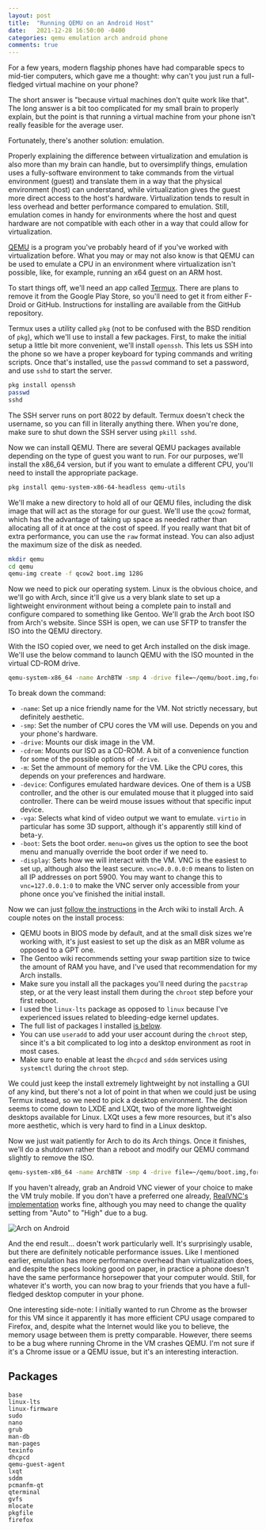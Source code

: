 ```yaml
---
layout: post
title:  "Running QEMU on an Android Host"
date:   2021-12-28 16:50:00 -0400
categories: qemu emulation arch android phone
comments: true
---
```


For a few years, modern flagship phones have had comparable specs to mid-tier computers, which gave me a thought: why can't you just run a full-fledged virtual machine on your phone?

The short answer is "because virtual machines don't quite work like that". The long answer is a bit too complicated for my small brain to properly explain, but the point is that running a virtual machine from your phone isn't really feasible for the average user.

Fortunately, there's another solution: emulation.

Properly explaining the difference between virtualization and emulation is also more than my brain can handle, but to oversimplify things, emulation uses a fully-software environment to take commands from the virtual environment (guest) and translate them in a way that the physical environment (host) can understand, while virtualization gives the guest more direct access to the host's hardware. Virtualization tends to result in less overhead and better performance compared to emulation. Still, emulation comes in handy for environments where the host and quest hardware are not compatible with each other in a way that could allow for virtualization.

[QEMU](https://www.qemu.org) is a program you've probably heard of if you've worked with virtualization before. What you may or may not also know is that QEMU can be used to emulate a CPU in an environment where virtualization isn't possible, like, for example, running an x64 guest on an ARM host.

To start things off, we'll need an app called [Termux](https://github.com/termux/termux-app). There are plans to remove it from the Google Play Store, so you'll need to get it from either F-Droid or GitHub. Instructions for installing are available from the GitHub repository.

Termux uses a utility called `pkg` (not to be confused with the BSD rendition of `pkg`), which we'll use to install a few packages. First, to make the initial setup a little bit more convenient, we'll install `openssh`. This lets us SSH into the phone so we have a proper keyboard for typing commands and writing scripts. Once that's installed, use the `passwd` command to set a password, and use `sshd` to start the server.

```bash
pkg install openssh
passwd
sshd
```

The SSH server runs on port 8022 by default. Termux doesn't check the username, so you can fill in literally anything there. When you're done, make sure to shut down the SSH server using `pkill sshd`.

Now we can install QEMU. There are several QEMU packages available depending on the type of guest you want to run. For our purposes, we'll install the x86_64 version, but if you want to emulate a different CPU, you'll need to install the appropriate package.

```bash
pkg install qemu-system-x86-64-headless qemu-utils
```

We'll make a new directory to hold all of our QEMU files, including the disk image that will act as the storage for our guest. We'll use the `qcow2` format, which has the advantage of taking up space as needed rather than allocating all of it at once at the cost of speed. If you really want that bit of extra performance, you can use the `raw` format instead. You can also adjust the maximum size of the disk as needed.

```bash
mkdir qemu
cd qemu
qemu-img create -f qcow2 boot.img 128G
```

Now we need to pick our operating system. Linux is the obvious choice, and we'll go with Arch, since it'll give us a very blank slate to set up a lightweight environment without being a complete pain to install and configure compared to something like Gentoo. We'll grab the Arch boot ISO from Arch's website. Since SSH is open, we can use SFTP to transfer the ISO into the QEMU directory.

With the ISO copied over, we need to get Arch installed on the disk image. We'll use the below command to launch QEMU with the ISO mounted in the virtual CD-ROM drive.

```bash
qemu-system-x86_64 -name ArchBTW -smp 4 -drive file=~/qemu/boot.img,format=qcow2 -cdrom ~/qemu/arch.iso -m 8G -device nec-usb-xhci,id=usb,bus=pci.0,addr=0x4 -device usb-tablet -vga virtio -boot menu=on -display vnc=0.0.0.0:0
```

To break down the command:

- `-name`: Set up a nice friendly name for the VM. Not strictly necessary, but definitely aesthetic.
- `-smp`: Set the number of CPU cores the VM will use. Depends on you and your phone's hardware.
- `-drive`: Mounts our disk image in the VM.
- `-cdrom`: Mounts our ISO as a CD-ROM. A bit of a convenience function for some of the possible options of `-drive`.
- `-m`: Set the ammount of memory for the VM. Like the CPU cores, this depends on your preferences and hardware.
- `-device`: Configures emulated hardware devices. One of them is a USB controller, and the other is our emulated mouse that it plugged into said controller. There can be weird mouse issues without that specific input device.
- `-vga`: Selects what kind of video output we want to emulate. `virtio` in particular has some 3D support, although it's apparently still kind of beta-y.
- `-boot`: Sets the boot order. `menu=on` gives us the option to see the boot menu and manually override the boot order if we need to.
- `-display`: Sets how we will interact with the VM. VNC is the easiest to set up, although also the least secure. `vnc=0.0.0.0:0` means to listen on all IP addresses on port 5900. You may want to change this to `vnc=127.0.0.1:0` to make the VNC server only accessible from your phone once you've finished the initial install.

Now we can just [follow the instructions](https://wiki.archlinux.org/title/Installation_guide) in the Arch wiki to install Arch. A couple notes on the install process:

- QEMU boots in BIOS mode by default, and at the small disk sizes we're working with, it's just easiest to set up the disk as an MBR volume as opposed to a GPT one.
- The Gentoo wiki recommends setting your swap partition size to twice the amount of RAM you have, and I've used that recommendation for my Arch installs.
- Make sure you install all the packages you'll need during the `pacstrap` step, or at the very least install them during the `chroot` step before your first reboot.
- I used the `linux-lts` package as opposed to `linux` because I've experienced issues related to bleeding-edge kernel updates.
- The full list of packages I installed [is below](#packages).
- You can use `useradd` to add your user account during the `chroot` step, since it's a bit complicated to log into a desktop environment as root in most cases.
- Make sure to enable at least the `dhcpcd` and `sddm` services using `systemctl` during the `chroot` step.

We could just keep the install extremely lightweight by not installing a GUI of any kind, but there's not a lot of point in that when we could just be using Termux instead, so we need to pick a desktop environment. The decision seems to come down to LXDE and LXQt, two of the more lightweight desktops available for Linux. LXQt uses a few more resources, but it's also more aesthetic, which is very hard to find in a Linux desktop.

Now we just wait patiently for Arch to do its Arch things. Once it finishes, we'll do a shutdown rather than a reboot and modify our QEMU command slightly to remove the ISO.

```bash
qemu-system-x86_64 -name ArchBTW -smp 4 -drive file=~/qemu/boot.img,format=qcow2 -m 8G -usb -device nec-usb-xhci,id=usb,bus=pci.0,addr=0x4 -device usb-tablet -vga virtio -boot menu=on,strict=on -display vnc=0.0.0.0:0
```

If you haven't already, grab an Android VNC viewer of your choice to make the VM truly mobile. If you don't have a preferred one already, [RealVNC's implementation](https://play.google.com/store/apps/details?id=com.realvnc.viewer.android&hl=en_US) works fine, although you may need to change the quality setting from "Auto" to "High" due to a bug.

![Arch on Android](/assets/images/arch-sc.jpg)

And the end result... doesn't work particularly well. It's surprisingly usable, but there are definitely noticable performance issues. Like I mentioned earlier, emulation has more performance overhead than virtualization does, and despite the specs looking good on paper, in practice a phone doesn't have the same performance horsepower that your computer would. Still, for whatever it's worth, you can now brag to your friends that you have a full-fledged desktop computer in your phone.

One interesting side-note: I initially wanted to run Chrome as the browser for this VM since it apparently it has more efficient CPU usage compared to Firefox, and, despite what the Internet would like you to believe, the memory usage between them is pretty comparable. However, there seems to be a bug where running Chrome in the VM crashes QEMU. I'm not sure if it's a Chrome issue or a QEMU issue, but it's an interesting interaction.

## Packages
```
base
linux-lts
linux-firmware
sudo
nano
grub
man-db
man-pages
texinfo
dhcpcd
qemu-guest-agent
lxqt
sddm
pcmanfm-qt
qterminal
gvfs
mlocate
pkgfile
firefox
```